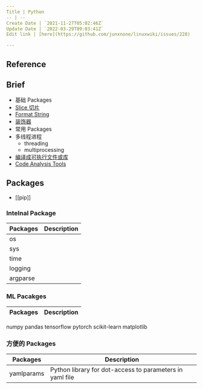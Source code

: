 ```yaml
---
Title | Python
-- | --
Create Date | `2021-11-27T05:02:46Z`
Update Date | `2022-03-29T09:03:41Z`
Edit link | [here](https://github.com/junxnone/linuxwiki/issues/228)

---
```

## Reference

## Brief 
- 基础 Packages
- [Slice 切片](/Python_slice)
- [Format String](/Python_format_string)
- [装饰器](/Python_decorator)
- 常用 Packages
- 多线程进程
  - threading
  - multiprocessing
- [编译成可执行文件或库](/Python_build_exe)
- [Code Analysis Tools](/Python_code_analysis_tools)

## Packages
- [[pip]]

### Intelnal Package

Packages | Description
-- | --
os |
sys |
time |
logging |
argparse |


### ML Pacakges

Packages | Description
-- | --
numpy
pandas
tensorflow
pytorch
scikit-learn
matplotlib



 
### 方便的 Packages

Packages | Description
-- | --
yamlparams | Python library for dot-access to parameters in yaml file
